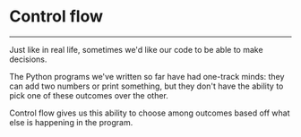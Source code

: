 # Control flow
---
Just like in real life, sometimes we'd like our code to be able to make decisions.

The Python programs we've written so far have had one-track minds: they can add two numbers or print something, but they don't have the ability to pick one of these outcomes over the other.

Control flow gives us this ability to choose among outcomes based off what else is happening in the program.

